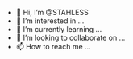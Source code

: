 - 👋 Hi, I’m @STAHLESS
- 👀 I’m interested in ...
- 🌱 I’m currently learning ...
- 💞️ I’m looking to collaborate on ...
- 📫 How to reach me ...

<!---
STAHLESS/STAHLESS is a ✨ special ✨ repository because its `README.md` (this file) appears on your GitHub profile.
You can click the Preview link to take a look at your changes.
--->

